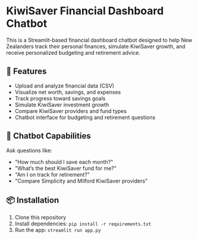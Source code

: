 # KiwiSaver Financial Dashboard Chatbot

This is a Streamlit-based financial dashboard chatbot designed to help New Zealanders track their personal finances, simulate KiwiSaver growth, and receive personalized budgeting and retirement advice.

## 🚀 Features

- Upload and analyze financial data (CSV)
- Visualize net worth, savings, and expenses
- Track progress toward savings goals
- Simulate KiwiSaver investment growth
- Compare KiwiSaver providers and fund types
- Chatbot interface for budgeting and retirement questions

## 💬 Chatbot Capabilities

Ask questions like:
- "How much should I save each month?"
- "What’s the best KiwiSaver fund for me?"
- "Am I on track for retirement?"
- "Compare Simplicity and Milford KiwiSaver providers"

## 📦 Installation

1. Clone this repository
2. Install dependencies: `pip install -r requirements.txt`
3. Run the app: `streamlit run app.py`
